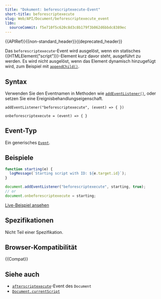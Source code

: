```yaml
---
title: "Dokument: beforescriptexecute-Event"
short-title: beforescriptexecute
slug: Web/API/Document/beforescriptexecute_event
l10n:
  sourceCommit: f5e710f5c620c8d3c8b179f3b062d6bbdc8389ec
---
```


{{APIRef}}{{non-standard_header}}{{deprecated_header}}

Das `beforescriptexecute`-Event wird ausgelöst, wenn ein statisches {{HTMLElement("script")}}-Element kurz davor steht, ausgeführt zu werden. Es wird nicht ausgelöst, wenn das Element dynamisch hinzugefügt wird, zum Beispiel mit [`appendChild()`](/de/docs/Web/API/Node/appendChild).

## Syntax

Verwenden Sie den Eventnamen in Methoden wie [`addEventListener()`](/de/docs/Web/API/EventTarget/addEventListener), oder setzen Sie eine Ereignisbehandlungseigenschaft.

```js-nolint
addEventListener("beforescriptexecute", (event) => { })

onbeforescriptexecute = (event) => { }
```

## Event-Typ

Ein generisches [`Event`](/de/docs/Web/API/Event).

## Beispiele

```js
function starting(e) {
  logMessage(`Starting script with ID: ${e.target.id}`);
}

document.addEventListener("beforescriptexecute", starting, true);
// or
document.onbeforescriptexecute = starting;
```

[Live-Beispiel ansehen](https://mdn.dev/archives/media/samples/html/currentScript.html)

## Spezifikationen

Nicht Teil einer Spezifikation.

## Browser-Kompatibilität

{{Compat}}

## Siehe auch

- [`afterscriptexecute`](/de/docs/Web/API/Document/afterscriptexecute_event)-Event des `Document`
- [`Document.currentScript`](/de/docs/Web/API/Document/currentScript)
